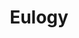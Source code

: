 ---
title: "Eulogy"
tags: "soloduo"
sectionSortOrder: 4
shortDesc: "An elegiac movement for violin and piano"
forces: "for violin and piano "
length: "3 mins"
workNumber: "P0030"
compositionYear: "2021"
pdf: "Eulogy"
hire: yes
buy: ""
recording: ""
audioIndex: 30
projectColour:
layout: workDetail
permalink: false
---